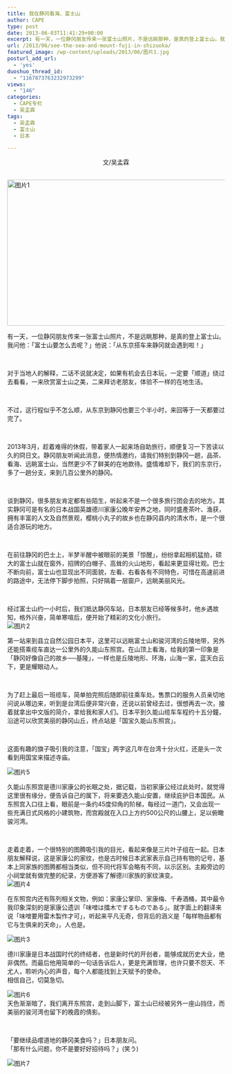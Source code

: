 ```yaml
---
title: 我在静冈看海、富士山
author: CAPE
type: post
date: 2013-06-03T11:41:29+00:00
excerpt: 有一天，一位静冈朋友传来一张富士山照片，不是远眺那种，是真的登上富士山。我问他：「富士山要怎么去呢？」他说：「从东京搭车来静冈就会遇到啦！」
url: /2013/06/see-the-sea-and-mount-fuji-in-shizuoka/
featured_image: /wp-content/uploads/2013/06/图片1.jpg
posturl_add_url:
  - 'yes'
duoshuo_thread_id:
  - "1167873763232973299"
views:
  - "146"
categories:
  - CAPE专栏
  - 吴孟霖
tags:
  - 吴孟霖
  - 富士山
  - 日本

---
```

<p style="text-align: center;">
  文/吴孟霖
</p>

 [<img class="alignnone  wp-image-6519" alt="图片1" src="http://hicape.com/wp-content/uploads/2013/06/图片1.jpg" width="507" height="338" srcset="http://hicape.com/wp-content/uploads/2013/06/图片1.jpg 960w, http://hicape.com/wp-content/uploads/2013/06/图片1-300x200.jpg 300w" sizes="(max-width: 507px) 100vw, 507px" />][1]

有一天，一位静冈朋友传来一张富士山照片，不是远眺那种，是真的登上富士山。我问他：「富士山要怎么去呢？」他说：「从东京搭车来静冈就会遇到啦！」

&nbsp;

对于当地人的解释，二话不说就决定，如果有机会去日本玩，一定要「顺道」绕过去看看，一来欣赏富士山之美，二来拜访老朋友，体验不一样的在地生活。

&nbsp;

不过，这行程似乎不怎么顺，从东京到静冈也要三个半小时，来回等于一天都要过完了。

&nbsp;

2013年3月，趁着难得的休假，带着家人一起来场自助旅行，顺便复习一下苦读以久的冏日文。静冈朋友听闻此消息，便热情邀约，请我们特别到静冈一趟，品茶、看海、远眺富士山，当然更少不了鲜美的在地款待。盛情难却下，我们的东京行，多了一趟分支，来到几百公里外的静冈。

&nbsp;

谈到静冈，很多朋友肯定都有些陌生，听起来不是一个很多旅行团会去的地方。其实静冈可是有名的日本战国英雄德川家康公晚年安养之地，同时盛產茶叶、渔获，拥有丰富的人文及自然景观，樱桃小丸子的故乡也在静冈县内的清水市，是一个很适合游玩的地方。

&nbsp;

在前往静冈的巴士上，半梦半醒中被眼前的美景「惊醒」，纷纷拿起相机猛拍，硕大的富士山就在窗外，招牌的白帽子、高耸的火山地形，看起来更显得壮观。巴士不断向前，富士山也显现出不同面貌，左看、右看各有不同特色，可惜在高速前进的路途中，无法停下脚步拍照，只好隔着一层窗户，远眺美丽风光。

&nbsp;

经过富士山约一小时后，我们抵达静冈车站，日本朋友已经等候多时，他乡遇故知，格外兴奋，简单寒喧后，便开始了精彩的文化小旅行。  
![图片2][2] 

第一站来到县立自然公园日本平，这里可以远眺富士山和骏河湾的丘陵地带，另外还能搭乘缆车直达一公里外的久能山东照宫。在山顶上看海，给我的第一印象是「静冈好像自己的故乡──基隆」，一样也是丘陵地形、环海，山海一家，蓝天白云下，更是耀眼动人。

&nbsp;

为了赶上最后一班缆车，简单拍完照后随即前往乘车处。售票口的服务人员亲切地问说从哪边来，听到是台湾后便非常兴奋，还说以前曾经去过，很想再去一次，接着就拿出中文版的简介，拿给我和家人们。日本平到久能山缆车车程约十五分鐘，沿途可以欣赏美丽的静冈山丘，终点站是「国宝久能山东照宫」。

&nbsp;

这面有趣的旗子吸引我的注意，「国宝」两字这几年在台湾十分火红，还是头一次看到用国宝来描述寺庙。

![图片5][3] 

久能山东照宫是德川家康公的长眠之处，据记载，当初家康公经过此处时，就觉得这里很有缘分，便告诉自己的属下，将来要选久能山安置，继续庇护日本国民。从东照宫入口往上看，眼前是一条约45度仰角的阶梯，每经过一道门，又会出现一些充满日式风格的小建筑物，而宫殿就在入口上方约500公尺的山腰上，足以俯瞰骏河湾。

&nbsp;

走着走着，一个很特别的图腾吸引我的目光，看起来像是三片叶子组在一起。日本朋友解释说，这是家康公的家纹，也是古时候日本武家表示自己持有物的记号，基本上同家族的图腾都相当类似，但不同代将军会略有不同，以示区别。主殿旁边的小祠堂就有做完整的纪录，方便游客了解德川家族的家纹演变。  
![图片4][4] 

在东照宫内还有陈列相关文物，例如：家康公掌印、家康梅、千寿酒桶，其中最令我印象深刻的是家康公遗训「味噌は擂木でするものである」。就字面上的翻译来说「味噌要用雷木製作才可」，听起来平凡无奇，但背后的涵义是「每样物品都有它与生俱来的天命」，人也是。

![图片3][5] 

德川家康是日本战国时代的终结者，也是新时代的开创者，能够成就历史大业，绝非偶然。而最后他用简单的一句话告诉后人，更是充满哲理，也许只要不怨天、不尤人，聆听内心的声音，每个人都能找到上天赋予的使命。  
相信自己，切莫急切。

![图片6][6]  
天色渐渐暗了，我们离开东照宫，走到山脚下，富士山已经被另外一座山挡住，而美丽的骏河湾也留下的晚霞的倩影。

&nbsp;

「要继续品嚐道地的静冈美食吗？」日本朋友问。  
「那有什么问题，你不是要好好招待吗？」(笑う)

![图片7][7]

 [1]: http://hicape.com/wp-content/uploads/2013/06/图片1.jpg
 [2]: http://pic.yupoo.com/chenluaihr_v/CUpU3RGo/medium.jpg
 [3]: http://pic.yupoo.com/chenluaihr_v/CUpU3Hnu/medium.jpg
 [4]: http://pic.yupoo.com/chenluaihr_v/CUpU4gDn/medium.jpg
 [5]: http://pic.yupoo.com/chenluaihr_v/CUpU3akf/medium.jpg
 [6]: http://pic.yupoo.com/chenluaihr_v/CUpU4m2Z/medium.jpg
 [7]: http://pic.yupoo.com/chenluaihr_v/CUpU40T4/medium.jpg